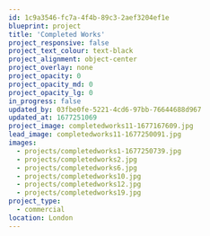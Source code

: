 ```yaml
---
id: 1c9a3546-fc7a-4f4b-89c3-2aef3204ef1e
blueprint: project
title: 'Completed Works'
project_responsive: false
project_text_colour: text-black
project_alignment: object-center
project_overlay: none
project_opacity: 0
project_opacity_md: 0
project_opacity_lg: 0
in_progress: false
updated_by: 03fbe0fe-5221-4cd6-97bb-76644688d967
updated_at: 1677251069
project_image: completedworks11-1677167609.jpg
lead_image: completedworks11-1677250091.jpg
images:
  - projects/completedworks1-1677250739.jpg
  - projects/completedworks2.jpg
  - projects/completedworks6.jpg
  - projects/completedworks10.jpg
  - projects/completedworks12.jpg
  - projects/completedworks19.jpg
project_type:
  - commercial
location: London
---
```

